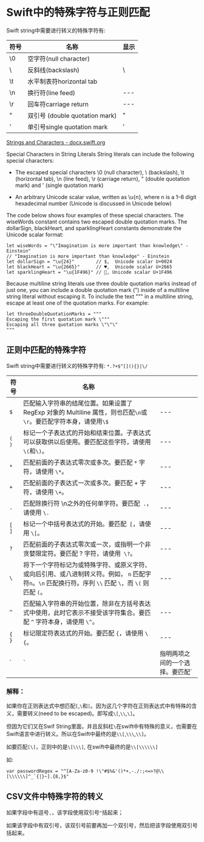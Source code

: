 # Swift中的特殊字符与正则匹配

Swift string中需要进行转义的特殊字符有:

| 符号 | 名称 | 显示 |
| --- | ---- | --- |
| \0 | 空字符(null character) | |
| \\  | 反斜线(backslash) | \ |
| \t | 水平制表符horizontal tab | 	|
| \n | 换行符(line feed) | --- |
| \r | 回车符carriage return | --- |
| \" | 双引号  (double quotation mark)| " |
| \' | 单引号single quotation mark | '  |

[Strings and Characters - docx.swift.org](https://docs.swift.org/swift-book/documentation/the-swift-programming-language/stringsandcharacters/)

Special Characters in String Literals
String literals can include the following special characters:

* The escaped special characters \0 (null character), \\ (backslash), \t (horizontal tab), \n (line feed), \r (carriage return), \" (double quotation mark) and \' (single quotation mark)

* An arbitrary Unicode scalar value, written as \u{n}, where n is a 1–8 digit hexadecimal number (Unicode is discussed in Unicode below)

The code below shows four examples of these special characters. The wiseWords constant contains two escaped double quotation marks. The dollarSign, blackHeart, and sparklingHeart constants demonstrate the Unicode scalar format:

```
let wiseWords = "\"Imagination is more important than knowledge\" - Einstein"
// "Imagination is more important than knowledge" - Einstein
let dollarSign = "\u{24}"        // $,  Unicode scalar U+0024
let blackHeart = "\u{2665}"      // ♥,  Unicode scalar U+2665
let sparklingHeart = "\u{1F496}" // 💖, Unicode scalar U+1F496
```

Because multiline string literals use three double quotation marks instead of just one, you can include a double quotation mark (") inside of a multiline string literal without escaping it. To include the text """ in a multiline string, escape at least one of the quotation marks. For example:

```
let threeDoubleQuotationMarks = """
Escaping the first quotation mark \"""
Escaping all three quotation marks \"\"\"
"""
```

## 正则中匹配的特殊字符

Swift string中需要进行转义的特殊字符有: `*.?+$^[](){}|\/`


| 符号 | 名称 |  |
| --- | ---- | --- |
| `$` | 匹配输入字符串的结尾位置。如果设置了RegExp 对象的 Multiline 属性，则也匹配`\n`或`\r`。要匹配字符本身，请使用`\$` | --- |
| `( )` | 标记一个子表达式的开始和结束位置。子表达式可以获取供以后使用。要匹配这些字符，请使用 `\(`和`\)`。 | --- |
| `*` | 匹配前面的子表达式零次或多次。要匹配 `*` 字符，请使用 `\*`。 | --- |
| `+` | 匹配前面的子表达式一次或多次。要匹配 + 字符，请使用 `\+`。 | --- |
| `.` | 匹配除换行符 \n之外的任何单字符。要匹配` .`，请使用 `\.` | --- |
| `[ ]`| 标记一个中括号表达式的开始。要匹配` [`，请使用 `\[`。 | --- |
| `?` | 匹配前面的子表达式零次或一次，或指明一个非贪婪限定符。要匹配 ? 字符，请使用` \?`。 | --- |
| `\` | 将下一个字符标记为或特殊字符、或原义字符、或向后引用、或八进制转义符。例如， `n` 匹配字符`n`。`\n` 匹配换行符。序列 `\\` 匹配 `\`，而 `\(` 则匹配 `(`。 | --- |
| `^` | 匹配输入字符串的开始位置，除非在方括号表达式中使用，此时它表示不接受该字符集合。要匹配 `^` 字符本身，请使用 `\^`。 | --- |
| `{ }` | 标记限定符表达式的开始。要匹配 `{`，请使用 `\{`。 | --- |
| `|` | 指明两项之间的一个选择。要匹配`|`，请使用 `\|`。 | --- |

### 解释：

如果你在正则表达式中想匹配`[`,`\`和`[`。因为这几个字符在正则表达式中有特殊的含义，需要转义(need to be escaped)。即写成`\[`,`\\`,`\]`。

但因为它们又在Swif String里面，并且反斜杠`\`在swift中有特殊的意义，也需要在Swift语言中进行转义。所以在Swift中最终的是`\\[`,`\\\`,`\\]`。

如要匹配`[\]`，正则中的是`\[\\\]`, 在swift中最终的是`\\[\\\\\\]`

如: 
```
var passwordRegex = "^[A-Za-z0-9 !\"#$%&'()*+,-./:;<=>?@\\[\\\\\\]^_`{|}~].{8,}$"
```

## CSV文件中特殊字符的转义


如果字段中有逗号`,`，该字段使用双引号`"`括起来；

如果该字段中有双引号，该双引号前要再加一个双引号，然后把该字段使用双引号括起来。